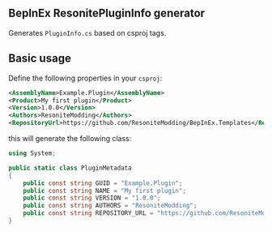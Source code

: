 ## BepInEx ResonitePluginInfo generator

Generates `PluginInfo.cs` based on csproj tags.

## Basic usage

Define the following properties in your `csproj`:

```xml
<AssemblyName>Example.Plugin</AssemblyName>
<Product>My first plugin</Product>
<Version>1.0.0</Version>
<Authors>ResoniteModding</Authors>
<RepositoryUrl>https://github.com/ResoniteModding/BepInEx.Templates</RepositoryUrl>
```

this will generate the following class:

```cs
using System;

public static class PluginMetadata
{
    public const string GUID = "Example.Plugin";
    public const string NAME = "My first plugin";
    public const string VERSION = "1.0.0";
    public const string AUTHORS = "ResoniteModding";
    public const string REPOSITORY_URL = "https://github.com/ResoniteModding/BepInEx.Templates";
}
```
